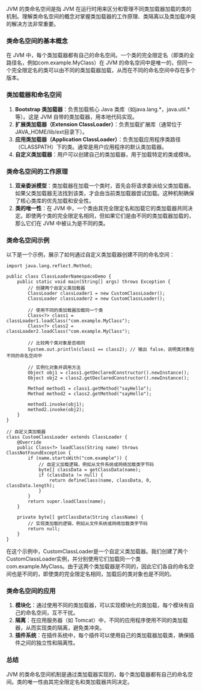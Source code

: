JVM 的类命名空间是指 JVM 在运行时用来区分和管理不同类加载器加载的类的机制。理解类命名空间的概念对掌握类加载器的工作原理、类隔离以及类加载冲突的解决方法非常重要。
### 类命名空间的基本概念
在 JVM 中，每个类加载器都有自己的命名空间。一个类的完全限定名（即类的全路径名，例如com.example.MyClass）在 JVM 的命名空间中是唯一的，但同一个完全限定名的类可以由不同的类加载器加载，从而在不同的命名空间中存在多个版本。
### 类加载器和命名空间

1. **Bootstrap 类加载器**：负责加载核心 Java 类库（如java.lang.*，java.util.*等）。这是 JVM 自带的类加载器，用本地代码实现。
2. **扩展类加载器（Extension ClassLoader）**：负责加载扩展库（通常位于JAVA_HOME/lib/ext目录下）。
3. **应用类加载器（Application ClassLoader）**：负责加载应用程序类路径（CLASSPATH）下的类。通常是用户应用程序的默认类加载器。
4. **自定义类加载器**：用户可以创建自己的类加载器，用于加载特定的类或模块。
### 类命名空间的工作原理

1. **双亲委派模型**：类加载器在加载一个类时，首先会将请求委派给父类加载器。如果父类加载器无法找到该类，才会由当前类加载器尝试加载。这种机制确保了核心类库的优先加载和安全性。
2. **类的唯一性**：在 JVM 中，一个类由其完全限定名和加载它的类加载器共同决定。即使两个类的完全限定名相同，但如果它们是由不同的类加载器加载的，那么它们在 JVM 中被认为是不同的类。
### 类命名空间示例
以下是一个示例，展示了如何通过自定义类加载器创建不同的命名空间：
```
import java.lang.reflect.Method;

public class ClassLoaderNamespaceDemo {
    public static void main(String[] args) throws Exception {
        // 创建两个自定义类加载器
        ClassLoader classLoader1 = new CustomClassLoader();
        ClassLoader classLoader2 = new CustomClassLoader();

        // 使用不同的类加载器加载同一个类
        Class<?> class1 = classLoader1.loadClass("com.example.MyClass");
        Class<?> class2 = classLoader2.loadClass("com.example.MyClass");

        // 比较两个类对象是否相同
        System.out.println(class1 == class2); // 输出 false，说明类对象在不同的命名空间中

        // 实例化对象并调用方法
        Object obj1 = class1.getDeclaredConstructor().newInstance();
        Object obj2 = class2.getDeclaredConstructor().newInstance();

        Method method1 = class1.getMethod("sayHello");
        Method method2 = class2.getMethod("sayHello");

        method1.invoke(obj1);
        method2.invoke(obj2);
    }
}

// 自定义类加载器
class CustomClassLoader extends ClassLoader {
    @Override
    public Class<?> loadClass(String name) throws ClassNotFoundException {
        if (name.startsWith("com.example")) {
            // 自定义加载逻辑，例如从文件系统或网络加载类字节码
            byte[] classData = getClassData(name);
            if (classData != null) {
                return defineClass(name, classData, 0, classData.length);
            }
        }
        return super.loadClass(name);
    }

    private byte[] getClassData(String className) {
        // 实现类加载的逻辑，例如从文件系统或网络加载类字节码
        return null;
    }
}
```
在这个示例中，CustomClassLoader是一个自定义类加载器。我们创建了两个CustomClassLoader实例，并分别使用它们加载同一个类com.example.MyClass。由于这两个类加载器是不同的，因此它们各自的命名空间也是不同的，即使类的完全限定名相同，加载后的类对象也是不同的。
### 类命名空间的应用

1. **模块化**：通过使用不同的类加载器，可以实现模块化的类加载，每个模块有自己的命名空间，互不干扰。
2. **隔离**：在应用服务器（如 Tomcat）中，不同的应用程序使用不同的类加载器，从而实现类的隔离，避免类冲突。
3. **插件系统**：在插件系统中，每个插件可以使用自己的类加载器加载类，确保插件之间的独立性和隔离性。
### 总结
JVM 的类命名空间机制是通过类加载器实现的，每个类加载器都有自己的命名空间。类的唯一性由其完全限定名和类加载器共同决定。
